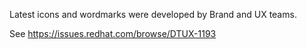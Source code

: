 Latest icons and wordmarks were developed by Brand and UX teams.

See https://issues.redhat.com/browse/DTUX-1193
